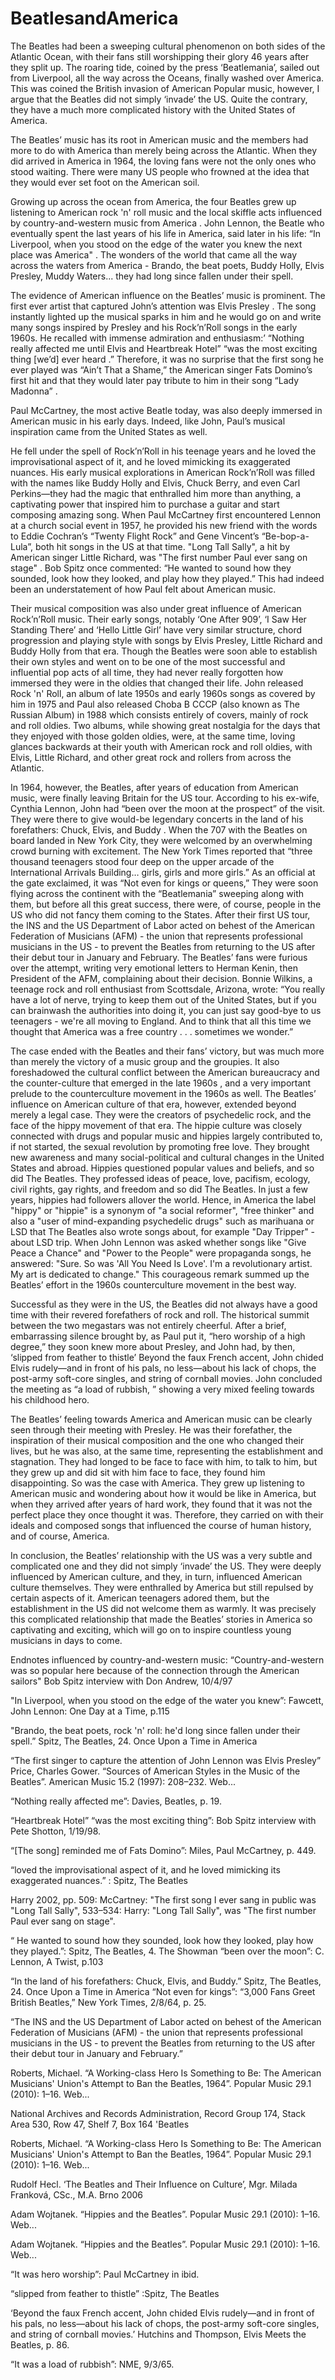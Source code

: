 # BeatlesandAmerica
The Beatles had been a sweeping cultural phenomenon on both sides of the Atlantic Ocean, with their fans still worshipping their glory 46 years after they split up. The roaring tide, coined by the press ‘Beatlemania’, sailed out from Liverpool, all the way across the Oceans, finally washed over America. This was coined the British invasion of American Popular music, however, I argue that the Beatles did not simply ‘invade’ the US. Quite the contrary, they have a much more complicated history with the United States of America.

The Beatles’ music has its root in American music and the members had more to do with America than merely being across the Atlantic. When they did arrived in America in 1964, the loving fans were not the only ones who stood waiting. There were many US people who frowned at the idea that they would ever set foot on the American soil.  

Growing up across the ocean from America, the four Beatles grew up listening to American rock 'n' roll music and the local skiffle acts influenced by country-and-western music from America . John Lennon, the Beatle who eventually spent the last years of his life in America, said later in his life: “In Liverpool, when you stood on the edge of the water you knew the next place was America" .  The wonders of the world that came all the way across the waters from America - Brando, the beat poets, Buddy Holly, Elvis Presley, Muddy Waters... they had long since fallen under their spell.   

The evidence of American influence on the Beatles’ music is prominent. The first ever artist that captured John’s attention was Elvis Presley . The song instantly lighted up the musical sparks in him and he would go on and write many songs inspired by Presley and his Rock’n’Roll songs in the early 1960s. He recalled with immense admiration and enthusiasm:’ “Nothing really affected me until Elvis  and Heartbreak Hotel” “was the most exciting thing [we’d] ever heard .” Therefore, it was no surprise that the first song he ever played was “Ain’t That a Shame,” the American singer Fats Domino’s first hit and that they would later pay tribute to him in their song “Lady Madonna” . 

Paul McCartney, the most active Beatle today, was also deeply immersed in American music in his early days. Indeed, like John, Paul’s musical inspiration came from the United States as well. 

He fell under the spell of Rock’n’Roll in his teenage years and he loved the improvisational aspect of it, and he loved mimicking its exaggerated nuances.  His early musical explorations in American Rock’n’Roll was filled with the names like Buddy Holly and Elvis, Chuck Berry, and even Carl Perkins—they had the magic that enthralled him more than anything, a captivating power that inspired him to purchase a guitar and start composing amazing song. When Paul McCartney first encountered Lennon at a church social event in 1957, he provided his new friend with the words to Eddie Cochran’s “Twenty Flight Rock” and Gene Vincent’s “Be-bop-a-Lula”, both hit songs in the US at that time. "Long Tall Sally", a hit by American singer Little Richard, was "The first number Paul ever sang on stage" . Bob Spitz once commented: “He wanted to sound how they sounded, look how they looked, and play how they played.”  This had indeed been an understatement of how Paul felt about American music.

Their musical composition was also under great influence of American Rock’n’Roll music. Their early songs, notably ‘One After 909’, ‘I Saw Her Standing There’ and ‘Hello Little Girl’ have very similar structure, chord progression and playing style with songs by Elvis Presley, Little Richard and Buddy Holly from that era. Though the Beatles were soon able to establish their own styles and went on to be one of the most successful and influential pop acts of all time, they had never really forgotten how immersed they were in the oldies that changed their life. John released Rock 'n' Roll, an album of late 1950s and early 1960s songs as covered by him in 1975 and Paul also released Choba B CCCP (also known as The Russian Album) in 1988 which consists entirely of covers, mainly of rock and roll oldies. Two albums, while showing great nostalgia for the days that they enjoyed with those golden oldies, were, at the same time, loving glances backwards at their youth with American rock and roll oldies, with Elvis, Little Richard, and other great rock and rollers from across the Atlantic.

In 1964, however, the Beatles, after years of education from American music, were finally leaving Britain for the US tour. According to his ex-wife, Cynthia Lennon, John had “been over the moon at the prospect”  of the visit. They were there to give would-be legendary concerts in the land of his forefathers: Chuck, Elvis, and Buddy   . When the 707 with the Beatles on board landed in New York City, they were welcomed by an overwhelming crowd burning with excitement. The New York Times reported that “three thousand teenagers stood four deep on the upper arcade of the International Arrivals Building… girls, girls and more girls.” As an official at the gate exclaimed, it was “Not even for kings or queens,”  They were soon flying across the continent with the “Beatlemania” sweeping along with them, but before all this great success, there were, of course, people in the US who did not fancy them coming to the States. After their first US tour, the INS and the US Department of Labor acted on behest of the American Federation of Musicians (AFM) - the union that represents professional musicians in the US - to prevent the Beatles from returning to the US after their debut tour in January and February.  The Beatles’ fans were furious over the attempt, writing very emotional letters to Herman Kenin, then President of the AFM, complaining about their decision. Bonnie Wilkins, a teenage rock and roll enthusiast from Scottsdale, Arizona, wrote: “You really have a lot of nerve, trying to keep them out of the United States, but if you can brainwash the authorities into doing it, you can just say good-bye to us teenagers - we're all moving to England. And to think that all this time we thought that America was a free country . . . sometimes we wonder.” 

The case ended with the Beatles and their fans’ victory, but was much more than merely the victory of a music group and the groupies. It also foreshadowed the cultural conflict between the American bureaucracy and the counter-culture that emerged in the late 1960s , and a very important prelude to the counterculture movement in the 1960s as well. The Beatles’ influence on American culture of that era, however, extended beyond merely a legal case. They were the creators of psychedelic rock, and the face of the hippy movement of that era. The hippie culture was closely connected with drugs and popular music and hippies largely contributed to, if not started, the sexual revolution by promoting free love.  They brought new awareness and many social-political and cultural changes in the United States and abroad. Hippies questioned popular values and beliefs, and so did The Beatles. They professed ideas of peace, love, pacifism, ecology, civil rights, gay rights, and freedom and so did The Beatles. In just a few years, hippies had followers allover the world. Hence, in America the label "hippy" or "hippie" is a synonym of "a social reformer", "free thinker" and also a "user of mind-expanding psychedelic drugs" such as marihuana or LSD that The Beatles also wrote songs about, for example "Day Tripper" - about LSD trip.   When John Lennon was asked whether songs like "Give Peace a Chance" and "Power to the People" were propaganda songs, he answered: "Sure. So was 'All You Need Is Love'. I'm a revolutionary artist. My art is dedicated to change."  This courageous remark summed up the Beatles’ effort in the 1960s counterculture movement in the best way.

Successful as they were in the US, the Beatles did not always have a good time with their revered forefathers of rock and roll. The historical summit between the two megastars was not entirely cheerful. After a brief, embarrassing silence brought by, as Paul put it, “hero worship of a high degree,”  they soon knew more about Presley, and John had, by then, ‘slipped from feather to thistle’  Beyond the faux French accent, John chided Elvis rudely—and in front of his pals, no less—about his lack of chops, the post-army soft-core singles, and string of cornball movies.  John concluded the meeting as “a load of rubbish, ” showing a very mixed feeling towards his childhood hero.

The Beatles’ feeling towards America and American music can be clearly seen through their meeting with Presley. He was their forefather, the inspiration of their musical composition and the one who changed their lives, but he was also, at the same time, representing the establishment and stagnation. They had longed to be face to face with him, to talk to him, but they grew up and did sit with him face to face, they found him disappointing. So was the case with America. They grew up listening to American music and wondering about how it would be like in America, but when they arrived after years of hard work, they found that it was not the perfect place they once thought it was. Therefore, they carried on with their ideals and composed songs that influenced the course of human history, and of course, America. 

In conclusion, the Beatles’ relationship with the US was a very subtle and complicated one and they did not simply ‘invade’ the US. They were deeply influenced by American culture, and they, in turn, influenced American culture themselves. They were enthralled by America but still repulsed by certain aspects of it. American teenagers adored them, but the establishment in the US did not welcome them as warmly. It was precisely this complicated relationship that made the Beatles’ stories in America so captivating and exciting, which will go on to inspire countless young musicians in days to come.


Endnotes
  influenced by country-and-western music: “Country-and-western was so popular here because of the connection through the American sailors" Bob Spitz interview with Don Andrew, 10/4/97
  
  "In Liverpool, when you stood on the edge of the water you knew”: Fawcett, John Lennon: One Day at a Time, p.115
  
  "Brando, the beat poets, rock 'n' roll: he'd long since fallen under their spell.” Spitz, The Beatles, 24. Once Upon a Time in America
  
  “The first singer to capture the attention of John Lennon was Elvis Presley” Price, Charles Gower. “Sources of American Styles in the Music of the Beatles”. American Music 15.2 (1997): 208–232. Web...
  
 “Nothing really affected me”: Davies, Beatles, p. 19.
 
 “Heartbreak Hotel” “was the most exciting thing”: Bob Spitz interview with Pete Shotton, 1/19/98.
 
  “[The song] reminded me of Fats Domino”: Miles, Paul McCartney, p. 449.
  
  “loved the improvisational aspect of it, and he loved mimicking its exaggerated nuances.” : Spitz, The Beatles 
  
   Harry 2002, pp. 509: McCartney: "The first song I ever sang in public was "Long Tall Sally", 533–534: Harry: "Long Tall Sally", was "The first number Paul ever sang on stage".
   
  “ He wanted to sound how they sounded, look how they looked, play how they played.”: Spitz, The Beatles, 4. The Showman
  “been over the moon”: C. Lennon, A Twist, p.103
  
  “In the land of his forefathers: Chuck, Elvis, and Buddy.” Spitz, The Beatles, 24. Once Upon a Time in America
  “Not even for kings”: “3,000 Fans Greet British Beatles,” New York Times, 2/8/64, p. 25.
  
 “The INS and the US Department of Labor acted on behest of the American Federation of Musicians (AFM) - the union that represents professional musicians in the US - to prevent the Beatles from returning to the US after their debut tour in January and February.” 
 
Roberts, Michael. “A Working-class Hero Is Something to Be: The American Musicians' Union's Attempt to Ban the Beatles, 1964”. Popular Music 29.1 (2010): 1–16. Web...

  National Archives and Records Administration, Record Group 174, Stack Area 530, Row 47, Shelf 7, Box 164 'Beatles
  
  Roberts, Michael. “A Working-class Hero Is Something to Be: The American Musicians' Union's Attempt to Ban the Beatles, 1964”. Popular Music 29.1 (2010): 1–16. Web...
  
  Rudolf Hecl. ‘The Beatles and Their Influence on Culture’, Mgr. Milada Franková, CSc., M.A. Brno 2006
  
  Adam Wojtanek. “Hippies and the Beatles”. Popular Music 29.1 (2010): 1–16. Web...
  
  Adam Wojtanek. “Hippies and the Beatles”. Popular Music 29.1 (2010): 1–16. Web...
  
 “It was hero worship”: Paul McCartney in ibid.
 
  “slipped from feather to thistle” :Spitz, The Beatles
  
  ‘Beyond the faux French accent, John chided Elvis rudely—and in front of his pals, no less—about his lack of chops, the post-army soft-core singles, and string of cornball movies.’ Hutchins and Thompson, Elvis Meets the Beatles, p. 86.
  
 “It was a load of rubbish”: NME, 9/3/65.
 
